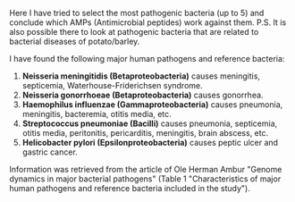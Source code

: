 Here I have tried to select the most pathogenic bacteria (up to 5) and conclude which AMPs (Antimicrobial peptides) work against them.
P.S. It is also possible there to look at pathogenic bacteria that are related to bacterial diseases of potato/barley.

I have found the following major human pathogens and reference bacteria:
1) **Neisseria meningitidis (Betaproteobacteria)** causes meningitis, septicemia, Waterhouse-Friderichsen syndrome.
2) **Neisseria gonorrhoeae (Betaproteobacteria)** causes gonorrhea.
3) **Haemophilus influenzae (Gammaproteobacteria)** causes pneumonia, meningitis, bacteremia, otitis media, etc.
4) **Streptococcus pneumoniae (Bacilli)** causes pneumonia, septicemia, otitis media, peritonitis, pericarditis, meningitis, brain abscess, etc.
5) **Helicobacter pylori (Epsilonproteobacteria)** causes peptic ulcer and gastric cancer.

Information was retrieved from the article of Ole Herman Ambur "Genome dynamics in major bacterial pathogens" (Table 1 "Characteristics of major human pathogens and reference bacteria included in the study").
